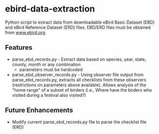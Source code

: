 # ebird-data-extraction
Python script to extract data from downloadable eBird Basic Dataset (EBD) and eBird Reference Dataset (ERD) files. EBD/ERD files must be obtained from www.ebird.org.

## Features
* parse_ebd_records.py - Extract data based on species, year, state, county, month or any combination
  * parameters must be hardcoded
* parse_ebd_observer_records.py - Using observer file output from parse_ebd_records.py, extracts all checklists from these observers (restrictions on parameters above available). Allows analysis of the "home range" of a subset of birders (i.e., Where have the birders who visited during a festival also visited?)

## Future Enhancements
* Modify current parse_ebd_records.py file to parse the checklist file (ERD)
